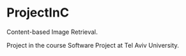 # ProjectInC
Content-based Image Retrieval.

Project in the course Software Project at Tel Aviv University.
